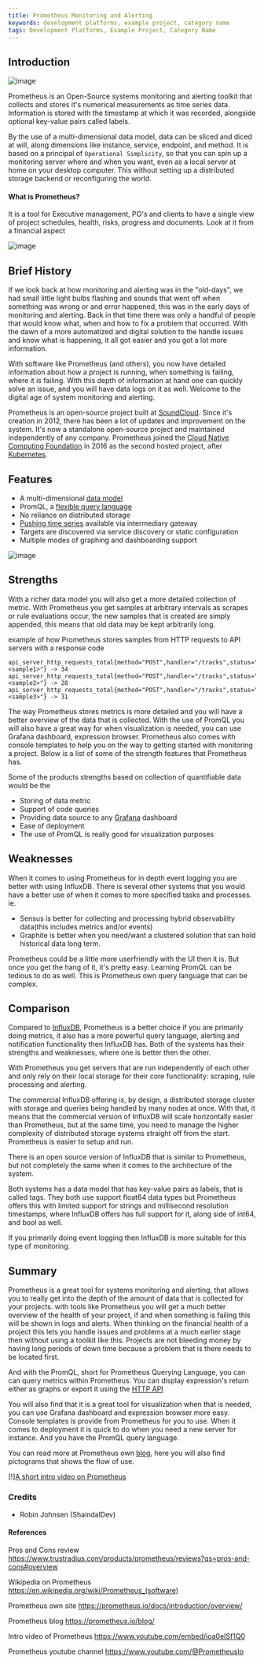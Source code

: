 ```yaml
---
title: Prometheus Monitoring and Alerting
keywords: development platforms, example project, category name
tags: Development Platforms, Example Project, Category Name
---
```


## Introduction

![image](https://user-images.githubusercontent.com/89133440/217799993-db6dc66a-07c9-4ed9-bd3e-bd1500737fb8.png)

Prometheus is an Open-Source systems monitoring and alerting toolkit that collects and stores it's numerical measurements as time series data. Information is stored with the timestamp at which it was recorded, alongside optional key-value pairs called labels.

By the use of a multi-dimensional data model, data can be sliced and diced at will, along dimensions like instance, service, endpoint, and method.
It is based on a principal of `Operational Simplicity`, so that you can spin up a monitoring server where and when you want, even as a local server at home on your desktop computer. This without setting up a distributed storage backend or reconfiguring the world.

#### What is Prometheus?

It is a tool for Executive management, PO's and clients to have a single view of project schedules, health, risks, progress and documents. Look at it from a financial aspect

![image](https://user-images.githubusercontent.com/89133440/217797879-a9a03c77-ded7-47f3-8654-49afd4dab336.png)

## Brief History

If we look back at how monitoring and alerting was in the "old-days", we had small little light bulbs flashing and sounds that went off when something was wrong or and error happened, this was in the early days of monitoring and alerting. Back in that time there was only a handful of people that would know what, when and how to fix a problem that occurred. With the dawn of a more automatized and digital solution to the handle issues and know what is happening, it all got easier and you got a lot more information.

With software like Prometheus (and others), you now have detailed information about how a project is running, when something is failing, where it is failing. With this depth of information at hand one can quickly solve an issue, and you will have data logs on it as well. Welcome to the digital age of system monitoring and alerting.

Prometheus is an open-source project built at [SoundCloud](https://soundcloud.com/discover). Since it's creation in 2012, there has been a lot of updates and improvement on the system. It's now a standalone open-source project and maintained independently of any company.
Prometheus joined the [Cloud Native Computing Foundation](https://www.cncf.io/) in 2016 as the second hosted project, after [Kubernetes](https://kubernetes.io/).

## Features

- A multi-dimensional [data model](https://prometheus.io/docs/concepts/data_model/)
- PromQL, a [flexible query language](https://prometheus.io/docs/prometheus/latest/querying/basics/)
- No reliance on distributed storage
- [Pushing time series](https://prometheus.io/docs/instrumenting/pushing/) available via intermediary gateway
- Targets are discovered via service discovery or static configuration
- Multiple modes of graphing and dashboarding support

![image](https://user-images.githubusercontent.com/89133440/217797307-ab44f040-937b-44d8-9a80-109d1b2ca80f.png)

## Strengths

With a richer data model you will also get a more detailed collection of metric. With Prometheus you get samples at arbitrary intervals as scrapes or rule evaluations occur, the new samples that is created are simply appended, this means that old data may be kept arbitrarily long.

example of how Prometheus stores samples from HTTP requests to API servers with a response code

```
api_server_http_requests_total{method="POST",handler="/tracks",status="500",instance="<sample1>"} -> 34
api_server_http_requests_total{method="POST",handler="/tracks",status="500",instance="<sample2>"} -> 28
api_server_http_requests_total{method="POST",handler="/tracks",status="500",instance="<sample3>"} -> 31
```

The way Prometheus stores metrics is more detailed and you will have a better overview of the data that is collected. With the use of PromQL you will also have a great way for when visualization is needed, you can use Grafana dashboard, expression browser. Prometheus also comes with console templates to help you on the way to getting started with monitoring a project. Below is a list of some of the strength features that Prometheus has.

Some of the products strengths based on collection of quantifiable data would be the

- Storing of data metric
- Support of code queries
- Providing data source to any [Grafana](https://grafana.com/) dashboard
- Ease of deployment
- The use of PromQL is really good for visualization purposes

## Weaknesses

When it comes to using Prometheus for in depth event logging you are better with using InfluxDB. There is several other systems that you would have a better use of when it comes to more specified tasks and processes.
ie.

- Sensus is better for collecting and processing hybrid observability data(this includes metrics and/or events)
- Graphite is better when you need/want a clustered solution that can hold historical data long term.

Prometheus could be a little more userfriendly with the UI then it is. But once you get the hang of it, it's pretty easy. Learning PromQL can be tedious to do as well. This is Prometheus own query language that can be complex.

## Comparison

Compared to [InfluxDB](https://www.influxdata.com/), Prometheus is a better choice if you are primarily doing metrics, it also has a more powerful query language, alerting and notification functionality then InfluxDB has. Both of the systems has their strengths and weaknesses, where one is better then the other.

With Prometheus you get servers that are run independently of each other and only rely on their local storage for their core functionality: scraping, rule processing and alerting.

The commercial InfluxDB offering is, by design, a distributed storage cluster with storage and queries being handled by many nodes at once. With that, it means that the commercial version of InfluxDB will scale horizontally easier than Prometheus, but at the same time, you need to manage the higher complexity of distributed storage systems straight off from the start. Prometheus is easier to setup and run.

There is an open source version of InfluxDB that is similar to Prometheus, but not completely the same when it comes to the architecture of the system.

Both systems has a data model that has key-value pairs as labels, that is called tags. They both use support float64 data types but Prometheus offers this with limited support for strings and millisecond resolution timestamps, where InfluxDB offers has full support for it, along side of int64, and bool as well.

If you primarily doing event logging then InfluxDB is more suitable for this type of monitoring.

## Summary

Prometheus is a great tool for systems monitoring and alerting, that allows you to really get into the depth of the amount of data that is collected for your projects. with tools like Prometheus you will get a much better overview of the health of your project, if and when something is failing this will be shown in logs and alerts. When thinking on the financial health of a project this lets you handle issues and problems at a much earlier stage then without using a toolkit like this. Projects are not bleeding money by having long periods of down time because a problem that is there needs to be located first.

And with the PromQL, short for Prometheus Querying Language, you can can query metrics within Prometheus. You can display expression's return either as graphs or export it using the [HTTP API](https://prometheus.io/docs/prometheus/latest/querying/api/)

You will also find that it is a great tool for visualization when that is needed, you can use Grafana dashboard and expression browser more easy. Console templates is provide from Prometheus for you to use.
When it comes to deployment it is quick to do when you need a new server for instance. And you have the PromQL query language.

You can read more at Prometheus own [blog](https://prometheus.io/blog/), here you will also find pictograms that shows the flow of use.

[!][A short intro video on Prometheus](https://www.youtube.com/embed/ioa0eISf1Q0)

### Credits

- Robin Johnsen (ShaindalDev)

#### References

Pros and Cons review https://www.trustradius.com/products/prometheus/reviews?qs=pros-and-cons#overview

Wikipedia on Prometheus https://en.wikipedia.org/wiki/Prometheus_(software)

Prometheus own site https://prometheus.io/docs/introduction/overview/

Prometheus blog https://prometheus.io/blog/

Intro video of Prometheus https://www.youtube.com/embed/ioa0eISf1Q0

Prometheus youtube channel https://www.youtube.com/@PrometheusIo
